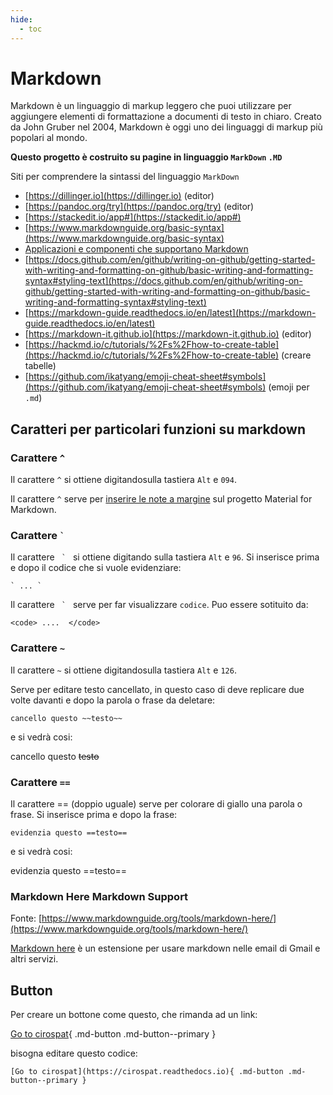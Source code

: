 ```yaml
---
hide:
  - toc
---
```


# Markdown
Markdown è un linguaggio di markup leggero che puoi utilizzare per aggiungere elementi di formattazione a documenti di testo in chiaro. Creato da John Gruber nel 2004, Markdown è oggi uno dei linguaggi di markup più popolari al mondo.

**Questo progetto è costruito su pagine in linguaggio `MarkDown` `.MD`**

Siti per comprendere la sintassi del linguaggio `MarkDown`

- [https://dillinger.io](https://dillinger.io) (editor)
- [https://pandoc.org/try](https://pandoc.org/try) (editor) 
- [https://stackedit.io/app#](https://stackedit.io/app#)   
- [https://www.markdownguide.org/basic-syntax](https://www.markdownguide.org/basic-syntax) 
- [Applicazioni e componenti che supportano Markdown](https://www.markdownguide.org/tools/)
- [https://docs.github.com/en/github/writing-on-github/getting-started-with-writing-and-formatting-on-github/basic-writing-and-formatting-syntax#styling-text](https://docs.github.com/en/github/writing-on-github/getting-started-with-writing-and-formatting-on-github/basic-writing-and-formatting-syntax#styling-text)  
- [https://markdown-guide.readthedocs.io/en/latest](https://markdown-guide.readthedocs.io/en/latest)  
- [https://markdown-it.github.io](https://markdown-it.github.io) (editor)
- [https://hackmd.io/c/tutorials/%2Fs%2Fhow-to-create-table](https://hackmd.io/c/tutorials/%2Fs%2Fhow-to-create-table) (creare tabelle)
- [https://github.com/ikatyang/emoji-cheat-sheet#symbols](https://github.com/ikatyang/emoji-cheat-sheet#symbols) (emoji per `.md`)


## Caratteri per particolari funzioni su markdown


### Carattere `^`

Il carattere `^` si ottiene digitandosulla tastiera `Alt` e `094`.

Il carattere `^` serve per [inserire le note a margine](https://squidfunk.github.io/mkdocs-material/reference/footnotes/) sul progetto Material for Markdown.



###  Carattere <code>`</code>
 
Il carattere <code> ` </code>  si ottiene digitando sulla tastiera <code>Alt</code> e <code>96</code>. Si inserisce prima e dopo il codice che si vuole evidenziare:
```
` ... `
```

Il carattere <code> ` </code> serve per far visualizzare <code>codice</code>. Puo essere sotituito da: 
```
<code> ....  </code>
```


### Carattere `~`
Il carattere `~` si ottiene digitandosulla tastiera `Alt` e `126`.

Serve per editare testo cancellato, in questo caso di deve replicare due volte davanti e dopo la parola o frase da deletare:
```
cancello questo ~~testo~~
```

e si vedrà cosi: 

cancello questo ~~testo~~


### Carattere `==`
Il carattere == (doppio uguale) serve per colorare di giallo una parola o frase. Si inserisce prima e dopo la frase:
```
evidenzia questo ==testo==
```

e si vedrà cosi:

evidenzia questo ==testo==


### Markdown Here Markdown Support
Fonte: [https://www.markdownguide.org/tools/markdown-here/](https://www.markdownguide.org/tools/markdown-here/)

[Markdown here](https://markdown-here.com/) è un estensione per usare markdown nelle email di Gmail e altri servizi.


## Button
Per creare un bottone come questo, che rimanda ad un link:

[Go to cirospat](https://cirospat.readthedocs.io){ .md-button .md-button--primary }

bisogna editare questo codice:
```
[Go to cirospat](https://cirospat.readthedocs.io){ .md-button .md-button--primary }
```
